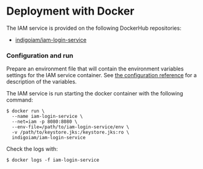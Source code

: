 # Deployment with Docker 

The IAM service is provided on the following DockerHub repositories:

- [indigoiam/iam-login-service](https://hub.docker.com/r/indigoiam/iam-login-service/)

### Configuration and run

Prepare an environment file that will contain the environment variables
settings for the IAM service container. See [the configuration
reference](configuration_reference.md) for a description of the variables.

The IAM service is run starting the docker container with the following command:

```console
$ docker run \
  --name iam-login-service \
  --net=iam -p 8080:8080 \
  --env-file=/path/to/iam-login-service/env \
  -v /path/to/keystore.jks:/keystore.jks:ro \
  indigoiam/iam-login-service
```

Check the logs with:

```console
$ docker logs -f iam-login-service
```
